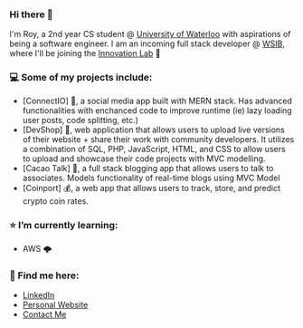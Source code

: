 ### Hi there 👋

I'm Roy, a 2nd year CS student @ [University of Waterloo](https://uwaterloo.ca/) with aspirations of being a software engineer. I am an incoming full stack developer @ [WSIB](https://www.linkedin.com/company/wsib/), where I'll be joining the [Innovation Lab](https://www.linkedin.com/company/wsib-innovation-lab/) 🧪

### 💻 Some of my projects include:
- [ConnectIO] 💬, a social media app built with MERN stack. Has advanced functionalities with enchanced code to improve runtime (ie) lazy loading user posts, code splitting, etc.)
- [DevShop] 👾, web application that allows users to upload live versions of their website + share their work with community developers. It utilizes a combination of SQL, PHP, JavaScript, HTML, and CSS to allow users to upload and showcase their code projects with MVC modelling.
- [Cacao Talk] 🍬, a full stack blogging app that allows users to talk to associates. Models functionality of real-time blogs using MVC Model
- [Coinport] 💰, a web app that allows users to track, store, and predict crypto coin rates.

### ⭐️ I’m currently learning:
- AWS 🌩️

### 📮 Find me here: 
- [LinkedIn](https://www.linkedin.com/in/roychon)
- [Personal Website](https://roychon.github.io)
- [Contact Me](mailto:rchon@uwaterloo.ca)
